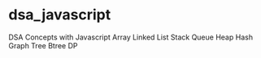 # dsa_javascript
DSA Concepts with Javascript
Array
Linked List
Stack
Queue
Heap
Hash
Graph
Tree
Btree
DP
